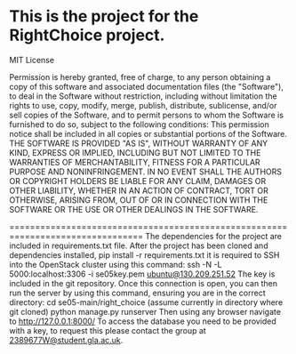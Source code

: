 This is the project for the RightChoice project.
================================================================================

MIT License

Permission is hereby granted, free of charge, to any person obtaining a copy
of this software and associated documentation files (the "Software"), to deal
in the Software without restriction, including without limitation the rights
to use, copy, modify, merge, publish, distribute, sublicense, and/or sell
copies of the Software, and to permit persons to whom the Software is
furnished to do so, subject to the following conditions:
This permission notice shall be included in all copies or substantial 
portions of the Software.
THE SOFTWARE IS PROVIDED "AS IS", WITHOUT WARRANTY OF ANY KIND, EXPRESS OR
IMPLIED, INCLUDING BUT NOT LIMITED TO THE WARRANTIES OF MERCHANTABILITY,
FITNESS FOR A PARTICULAR PURPOSE AND NONINFRINGEMENT. IN NO EVENT SHALL THE
AUTHORS OR COPYRIGHT HOLDERS BE LIABLE FOR ANY CLAIM, DAMAGES OR OTHER
LIABILITY, WHETHER IN AN ACTION OF CONTRACT, TORT OR OTHERWISE, ARISING FROM,
OUT OF OR IN CONNECTION WITH THE SOFTWARE OR THE USE OR OTHER DEALINGS IN THE
SOFTWARE.

================================================================================
The dependencies for the project are included in requirements.txt file.
After the project has been cloned and dependencies installed,
pip install -r requirements.txt
it is required to SSH into the OpenStack cluster using this command:
ssh -N -L 5000:localhost:3306 -i se05key.pem ubuntu@130.209.251.52
The key is included in the git repository.
Once this connection is open, you can then run the server by using this command, ensuring you are in the correct directory:
cd se05-main/right_choice (assume currently in directory where git cloned)
python manage.py runserver
Then using any browser navigate to http://127.0.0.1:8000/
To access the database you need to be provided with a key, to request this please contact the group at 2389677W@student.gla.ac.uk.
